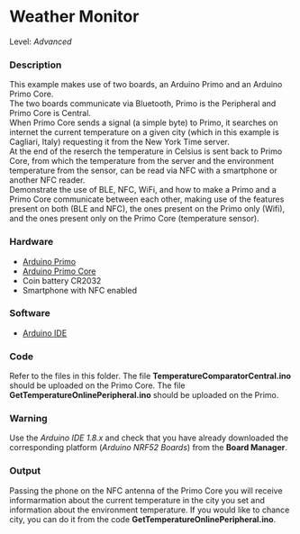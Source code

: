 # Weather Monitor

Level: *Advanced*

### Description

This example makes use of two boards, an Arduino Primo and an Arduino Primo Core.   
The two boards communicate via Bluetooth, Primo is the Peripheral and Primo Core is Central.  
When Primo Core sends a signal (a simple byte) to Primo, it searches on internet the current temperature
on a given city (which in this example is Cagliari, Italy) requesting it from the New York Time server.  
At the end of the reserch the temperature in Celsius is sent back to Primo Core, from which the temperature 
from the server and the environment temperature from the sensor, can be read via NFC with a smartphone or another 
NFC reader.  
Demonstrate the use of BLE, NFC, WiFi, and how to make a Primo and a Primo Core communicate between each other,
making use of the features present on both (BLE and NFC), the ones present on the Primo only (Wifi), and the ones present only on the Primo Core (temperature sensor).

### Hardware

- [Arduino Primo](http://www.arduino.org/products/boards/arduino-primo)
- [Arduino Primo Core](http://www.arduino.org/products/boards/arduino-primo-core)
- Coin battery CR2032
- Smartphone with NFC enabled

### Software

- [Arduino IDE](http://www.arduino.org/downloads)

### Code

Refer to the files in this folder. 
The file **TemperatureComparatorCentral.ino** should be uploaded on the Primo Core. 
The file **GetTemperatureOnlinePeripheral.ino** should be uploaded on the Primo.

### Warning

Use the *Arduino IDE 1.8.x* and check that you have already downloaded the corresponding platform (*Arduino NRF52 Boards*) 
from the **Board Manager**.

### Output

Passing the phone on the NFC antenna of the Primo Core you will receive informarmation about the current temperature in 
the city you set and information about the environment temperature.
If you would like to chance city, you can do it from the code **GetTemperatureOnlinePeripheral.ino**.

